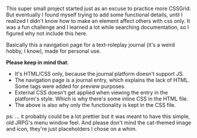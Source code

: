 This super small project started just as an excuse to practice more CSSGrid. But eventually I found myself trying to add some functional details, until I realized I didn't know how to make an element affect others with css only. 
It was a fun challenge and I learned a lot while searching documentation, so I figured why not include this here.

Basically this a navigation page for a text-roleplay journal (it's a weird hobby, I know), made for personal use.

<b>Please keep in mind that</b>:
- It's HTML/CSS only, because the journal platform doesn't support JS. 
- The navigation page is a journal entry, which explains the lack of HTML. Some tags were added for preview purposes.
- External CSS doesn't get applied when viewing the entry in the platform's style. Which is why there's some inline CSS in the HTML file.
- The above is also why only the functionality is kept in the CSS file.

ps:
... it probably could be a lot prettier but it was meant to have this simple, old JRPG's menu window feel.
And please don't mind the cat-themed image and icon, they're just placeholders I chose on a whim.
